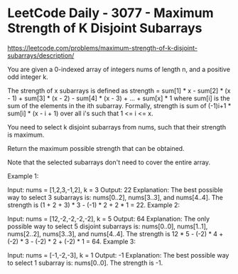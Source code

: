 # LeetCode Daily - 3077 - Maximum Strength of K Disjoint Subarrays

https://leetcode.com/problems/maximum-strength-of-k-disjoint-subarrays/description/

You are given a 0-indexed array of integers nums of length n, and a positive odd integer k.

The strength of x subarrays is defined as strength = sum[1] * x - sum[2] * (x - 1) + sum[3] * (x - 2) - sum[4] * (x - 3) + ... + sum[x] * 1 where sum[i] is the sum of the elements in the ith subarray. Formally, strength is sum of (-1)i+1 * sum[i] * (x - i + 1) over all i's such that 1 <= i <= x.

You need to select k disjoint 
subarrays
 from nums, such that their strength is maximum.

Return the maximum possible strength that can be obtained.

Note that the selected subarrays don't need to cover the entire array.

 

Example 1:

Input: nums = [1,2,3,-1,2], k = 3
Output: 22
Explanation: The best possible way to select 3 subarrays is: nums[0..2], nums[3..3], and nums[4..4]. The strength is (1 + 2 + 3) * 3 - (-1) * 2 + 2 * 1 = 22.
Example 2:

Input: nums = [12,-2,-2,-2,-2], k = 5
Output: 64
Explanation: The only possible way to select 5 disjoint subarrays is: nums[0..0], nums[1..1], nums[2..2], nums[3..3], and nums[4..4]. The strength is 12 * 5 - (-2) * 4 + (-2) * 3 - (-2) * 2 + (-2) * 1 = 64.
Example 3:

Input: nums = [-1,-2,-3], k = 1
Output: -1
Explanation: The best possible way to select 1 subarray is: nums[0..0]. The strength is -1.